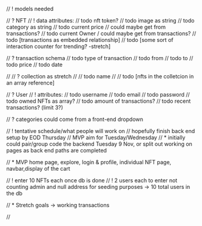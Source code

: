 // ! models needed

// ? NFT
// ! data attributes:
// todo nft token?
// todo image as string
// todo category as string
// todo current price // could maybe get from transactions?
// todo current Owner / could maybe get from transactions?
// todo [transactions as embedded relationship]
// todo [some sort of interaction counter for trending? -stretch]

// ? transaction schema
// todo type of transaction
// todo from
// todo to
// todo price
// todo date

// // ? collection as stretch
// // todo name
// // todo [nfts in the colletcion in an array reference]

// ? User
// ! attributes: 
// todo username
// todo email
// todo password
// todo owned NFTs as array?
// todo amount of transactions?
// todo recent transactions? (limit 3?)


// ? categories could come from a front-end dropdown



// ! tentative schedule/what people will work on
// hopefully finish back end setup by EOD Thursday
// MVP aim for Tuesday/Wednesday
// * initially could pair/group code the backend Tuesday 9 Nov, or split out working on pages as back end paths are completed

// * MVP home page, explore, login & profile, individual NFT page, navbar,display of the cart

// ! enter 10 NFTs each once db is done
// ! 2 users each to enter not counting admin and null address for seeding purposes -> 10 total users in the db

// * Stretch goals -> working transactions

//
